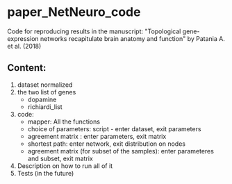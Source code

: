 # paper_NetNeuro_code
Code for reproducing results in the manuscript: 
"Topological gene-expression networks recapitulate brain anatomy and function" by Patania A. et al. (2018)

## Content:
1. dataset normalized
2. the two list of genes
    - dopamine
    - richiardi_list
3. code:
    - mapper: All the functions
    - choice of parameters: script - enter dataset, exit parameters
    - agreement matrix : enter parameters, exit matrix
    - shortest path: enter network, exit distribution on nodes
    - agreement matrix (for subset of the samples): enter parameteres and subset, exit matrix
4. Description on how to run all of it
5. Tests (in the future)
